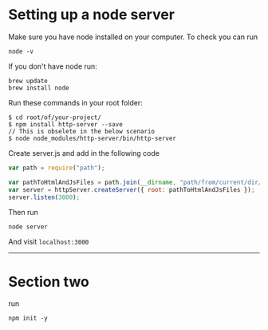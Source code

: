 # Setting up a node server

Make sure you have node installed on your computer.
To check you can run
```
node -v
```

If you don't have node run:
```
brew update
brew install node
```


Run these commands in your root folder:
```
$ cd root/of/your-project/
$ npm install http-server --save
// This is obselete in the below scenario
$ node node_modules/http-server/bin/http-server
```

Create server.js and add in the following code
```javascript
var path = require("path");

var pathToHtmlAndJsFiles = path.join(__dirname, "path/from/current/dir/to/html/and/js/files");
var server = httpServer.createServer({ root: pathToHtmlAndJsFiles });
server.listen(3000);
```
Then run
```
node server
```
And visit ```localhost:3000```


--------------------

# Section two

run
```
npm init -y
```